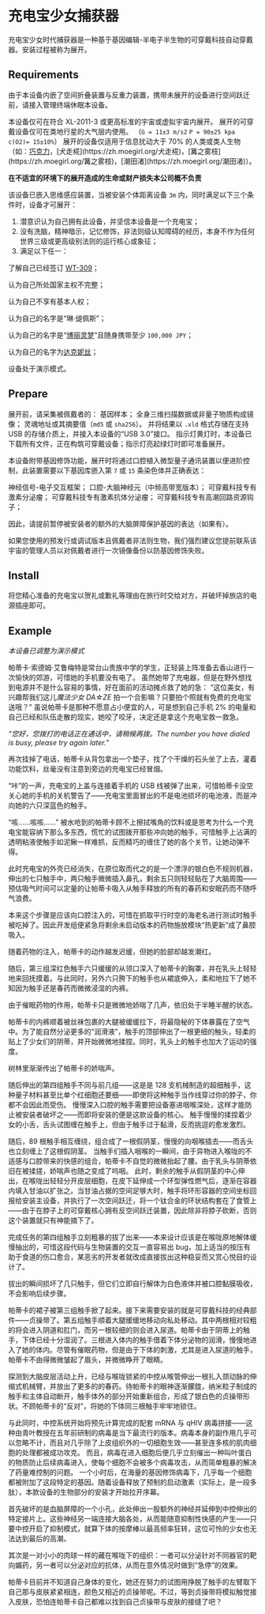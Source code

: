 # 充电宝少女捕获器

充电宝少女时代捕获器是一种基于基因编辑-半电子半生物的可穿戴科技自动穿戴器。安装过程被称为展开。

## Requirements
由于本设备内嵌了空间折叠装置与反重力装置，携带未展开的设备进行空间跃迁前，请接入管理终端休眠本设备。

本设备仅可在符合 XL-2011-3 或更高标准的宇宙或虚拟宇宙内展开。
展开的可穿戴设备仅可在类地行星的大气层内使用。
    （`G = 11±3 m/s2` `P = 90±25 kpa` `c(O2)= 15±10%`）
展开的设备仅适用于信息扰动大于 70% 的人类或类人生物（如：[巧克力](https://zh.moegirl.org/巧克力(NEKO_WORKs))，[犬走椛](https://zh.moegirl.org/犬走椛)，[篝之雾枝](https://zh.moegirl.org/篝之雾枝)，[潮田渚](https://zh.moegirl.org/潮田渚)）。

**在不适宜的环境下的展开造成的生命或财产损失本公司概不负责**

该设备已嵌入思维感应装置，当被安装个体距离设备 `3m` 内，同时满足以下三个条件时，设备才可展开：
1. 潜意识认为自己拥有此设备，并坚信本设备是一个充电宝；
2. 没有洗脑，精神暗示，记忆修饰，非法则级认知障碍的经历，本身不作为任何世界三级或更高级别法则的运行核心或象征；
3. 满足以下任一：

了解自己已经签订 [WT-309](https://scleox.github.io/Wearable-Technology/#道具集/现代女仆管理系统.html)；

认为自己所处国家主权不完整；

认为自己不享有基本人权；

认为自己的名字是“琳·缇佩斯”；

认为自己的名字是“[博丽灵梦](https://zh.moegirl.org/博丽灵梦)”且随身携带至少 `100,000 JPY`；

认为自己的名字为[达克妮丝](https://zh.moegirl.org/达克妮丝)；

设备处于演示模式。


## Prepare

展开前，请采集被佩戴者的：
基因样本；
全身三维扫描数据或非量子物质构成镜像；
灵魂地址或其摘要值（`md5` 或 `sha256`）。
并将结果以 `.xld` 格式存储在支持 USB 的存储介质上，并接入本设备的“USB 3.0”接口。
指示灯黄灯时，本设备已下载所有文件，正在构筑可穿戴设备；指示灯亮起绿灯时即可准备展开。

本设备附带基因修饰功能，展开时将通过口腔植入微型量子通讯装置以便进阶控制，此装置需要以下基因库嵌入第 `7` 或 `15` 条染色体并正确表达：

神经信号-电子交互框架；
口腔-大脑神经元（中频高带宽版本）；
可穿戴科技专有激素分泌瘤；
可穿戴科技专有激素抗体分泌瘤；
可穿戴科技专有高潮回路资源钩子；

因此，请提前暂停被安装者的额外的大脑屏障保护基因的表达（如果有）。

如果您使用的预发行或调试版本且佩戴者非法则生物，我们强烈建议您提前联系该宇宙的管理人员以对佩戴者进行一次镜像备份以防基因修饰失败。

## Install

将您精心准备的充电宝以贺礼或歉礼等理由在旅行时交给对方，并破坏掉旅店的电源插座即可。

## Example

*本设备已调整为演示模式*

帕蒂卡·索德姆·艾鲁梅特是常台山贵族中学的学生，正轻装上阵准备去香山进行一次愉快的郊游，可惜她的手机要没有电了。
虽然她带了充电器，但是在野外想找到电源并不是什么容易的事情，好在面前的活动摊点救了她的急：
“这位美女，有兴趣帮我们这儿*魔法少女 DA☆ZE* 拍一个合影嘛？只要拍个照就有免费的充电宝送哦？”
虽说帕蒂卡是那种不愿意占小便宜的人，可是想到自己手机 2% 的电量和自己已经和队伍走散的现实，她咬了咬牙，决定还是拿这个充电宝救一救急。

*“您好，您拨打的电话正在通话中，请稍候再拨。The number you have dialed is busy, please try again later.”*

再次挂掉了电话，帕蒂卡从背包拿出一个垫子，找了个干燥的石头坐了上去，灌着功能饮料，丝毫没有注意到旁边的充电宝已经冒烟。

“咔”的一声，充电宝的上盖与连接着手机的 USB 线被弹了出来，可惜帕蒂卡没空关心她的手机的关机警告了——充电宝里面冒出的不是电池损坏的电池液，而是冲向她的六只深蓝色的触手。

“咳……咳咳……”
被水呛到的帕蒂卡顾不上擦拭嘴角的饮料或是思考为什么一个充电宝能容纳下那么多东西，慌忙的试图拨开那些冲向她的触手，可惜触手上沾满的透明粘液使触手如泥鳅一样难抓，反而精巧的缠住了她的各个关节，让她动弹不得。

此时充电宝的外壳已经消失，在原位取而代之的是一个漂浮的银白色不规则机器，伸出的七只触手中，两只触手微微插入鼻孔，剩余五只则轻轻贴在了大脑周围——预估吸气时间可以定量的让帕蒂卡吸入从触手释放的所有的春药和安眠药而不随呼气浪费。

本来这个步骤是应该向口腔注入的，可惜在抓取平行时空的海老名进行测试时触手被吃掉了。因此开发组便紧急将剩余未启动版本的药物施放模块“热更新”成了鼻腔吸入。

随着药物的注入，帕蒂卡的动作越发迟缓，但她的脸部却越发潮红。

随后，第三组深红色触手六只缓缓的从领口深入了帕蒂卡的胸罩，并在乳头上轻轻地来回抚摸着。与此同时，另外六只胯下的触手也从裙底伸入，柔和地拉下了她不知因为触手还是春药而微微浸湿的内裤。

由于催眠药物的作用，帕蒂卡只是微微地娇喘了几声，依旧处于半睡半醒的状态。

帕蒂卡的内裤顺着被丝袜包裹的大腿被缓缓拉下，将最隐秘的下体暴露在了空气中。为了能自然分泌更多的“润滑液”，触手的顶部伸出了一根更细的触头，轻柔的贴上了少女们的阴蒂，并开始微微地揉捏。同时，乳头上的触手也加大了运动的强度。

树林里渐渐传出了帕蒂卡的娇喘声。

随后伸出的第四组触手不同与前几组——这是是 128 支机械制造的超细触手，这种量子材料甚至比单个红细胞还要细——即使将这种触手当作线穿过你的脖子，你都不会因此而受伤。
慢慢深入口腔的触手需要把设备塞进咽喉深处，这样才能防止被安装者破坏之——而即将安装的便是这款设备的核心。
触手慢慢的揉捏着少女的小舌，舌头试图缠在触手上，但由于触手过于黏滑，反而挑逗的愈发激烈。

随后，89 根触手相互缠绕，组合成了一根假阴茎，慢慢的向咽喉插去——而舌头也立刻缠上了这根假阴茎。
当触手们插入咽喉的一瞬间，由于异物进入喉咙的不适感与口腔带来的快感的组合，帕蒂卡不自觉的微微抬起了腰。由于乳头与阴蒂依旧在被揉搓，娇喘声也随之变成了呜咽。
此时，剩余的触手从假阴茎的中心伸出，在喉咙出轻轻分开皮层细胞，在皮下延伸成一个环型弹性燃气后，逐渐在容器内填入甘油以扩张之。当甘油占据的空间足够大时，触手将环形容器的空间坐标回报给安装主设备，并执行了一次空间跃迁，将一个钛合金的环状结构套在了食管上——由于在脖子上的可穿戴核心拥有反空间跃迁装置，因此除非将脖子砍断，否则这个装置就只有神能摘下了。

完成任务的第四组触手立刻粗暴的拔了出来——本来设计应该是在喉咙原地解体缓慢抽出的，可惜这段代码与生物装置的交互一直容易出 bug，加上适当的按压有助于食道的伤口愈合，某恶劣的开发者就改成直接拔出这种稳妥而又赏心悦目的设计了。

拔出的瞬间损坏了几只触手，但它们立即自行解体为白色液体并被口腔黏膜吸收，不会影响后续步骤。

帕蒂卡的裙子被第三组触手掀了起来。接下来需要安装的就是可穿戴科技的经典部件——贞操带了。第五组触手顺着大腿缓缓地移动向私处移动。其中两根相对较粗的将会进入阴道和肛门，而另一根较细的则会进入尿道。帕蒂卡由于阴蒂上的触手，下体已经十分湿润了。三根进入体内的触手借着下体分泌物的润滑，慢慢地进入了她的体内。尽管有催眠药物，但是由于下体的刺激，尤其是进入尿道的触手，帕蒂卡不由得微微皱起了眉头，并微微睁开了眼睛。

探测到大脑皮层活动上升，已经与喉咙锁紧的中控从喉管伸出一根扎入颈动脉的伸缩式机械臂，并放出了更多的的春药。待帕蒂卡的眼神逐渐朦胧，纳米粒子制成的触手和主体自动断开，触手体外的部分开始重新组合，形成了银白色的贞操带形状。不顾帕蒂卡的“反对”，将她的下体同三根触手牢牢地锁住。

与此同时，中控系统开始将预先计算完成的配套 mRNA 与 qHIV 病毒拼接——这种由青叶教授在五年前研制的病毒是当下最流行的版本。病毒本身的副作用几乎可以忽略不计，而且对几乎除了上皮组织外的一切细胞生效——甚至连多核的肌肉细胞的处理都被成功攻克。
而且，病毒在进入细胞后便几乎立刻催出一种叫叶蛋白的物质防止后续病毒进入，使每个细胞不会被多个病毒攻击，从而简单粗暴的解决了药量难控制的问题。
一个小时后，在海量的基因修饰病毒下，几乎每一个细胞都被附加了这段特定的基因。随着设备释放了预制的启动激素（实际上，是一段多肽），本款设备的生物部分的安装才开始拉开序幕。

首先破坏的是血脑屏障的一个小孔，此处伸出一股额外的神经并延伸到中控伸出的特定接片上。这些神经另一端连接大脑各处，从而能随意抑制性快感的产生——只要中控开启了抑制模式，就算下体的按摩棒以最高频率狂转，这位可怜的少女也无法达到最后的高潮。

其次是一对小小的肉球一样的藏在喉咙下的组织：一者可以分泌针对不同器官的靶向媚药，另一者可以分泌对应的抗体，从而在意外情况时做到“急停”的效果。

帕蒂卡目前并不知道自己身体的变化，她还在努力的试图用挣脱了触手的左臂取下自己那与皮肤紧紧相连，颜色又相近的贞操带呢。不过，等到贞操带将模拟触觉接入皮肤，恐怕连帕蒂卡自己都难以找到自己贞操带与皮肤的接缝了吧？

